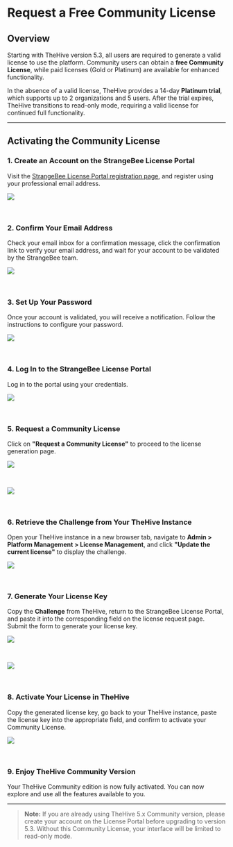 # Request a Free Community License

## Overview

Starting with TheHive version 5.3, all users are required to generate a valid license to use the platform. Community users can obtain a **free Community License**, while paid licenses (Gold or Platinum) are available for enhanced functionality.

In the absence of a valid license, TheHive provides a 14-day **Platinum trial**, which supports up to 2 organizations and 5 users. After the trial expires, TheHive transitions to read-only mode, requiring a valid license for continued full functionality.

---

## Activating the Community License

### 1. Create an Account on the StrangeBee License Portal

Visit the [StrangeBee License Portal registration page](https://portal.apps.strangebee.com/account/register), and register using your professional email address.

![](../images/installation/license1.png)

&nbsp;

### 2. Confirm Your Email Address

Check your email inbox for a confirmation message, click the confirmation link to verify your email address, and wait for your account to be validated by the StrangeBee team.

![](../images/installation/license3.png)

&nbsp;

### 3. Set Up Your Password

Once your account is validated, you will receive a notification. Follow the instructions to configure your password.

![](../images/installation/license5.png)

&nbsp;

### 4. Log In to the StrangeBee License Portal

Log in to the portal using your credentials.

![](../images/installation/license6.png)

&nbsp;

### 5. Request a Community License

Click on **"Request a Community License"** to proceed to the license generation page.

![](../images/installation/license7.png)

&nbsp;

![](../images/installation/license8.png)

&nbsp;

### 6. Retrieve the Challenge from Your TheHive Instance

Open your TheHive instance in a new browser tab, navigate to **Admin > Platform Management > License Management**, and click **"Update the current license"** to display the challenge.

![](../images/installation/update-license-button.png)

&nbsp;

### 7. Generate Your License Key

Copy the **Challenge** from TheHive, return to the StrangeBee License Portal, and paste it into the corresponding field on the license request page. Submit the form to generate your license key.

![](../images/installation/copy-challenge.png)

&nbsp;

![](../images/installation/license9.png)

&nbsp;

### 8. Activate Your License in TheHive

Copy the generated license key, go back to your TheHive instance, paste the license key into the appropriate field, and confirm to activate your Community License.

![](../images/installation/license4.png)

&nbsp;

### 9. Enjoy TheHive Community Version

Your TheHive Community edition is now fully activated. You can now explore and use all the features available to you.

---

> **Note:** If you are already using TheHive 5.x Community version, please create your account on the License Portal before upgrading to version 5.3. Without this Community License, your interface will be limited to read-only mode.

&nbsp;
